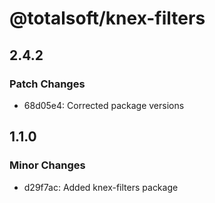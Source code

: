 # @totalsoft/knex-filters

## 2.4.2

### Patch Changes

- 68d05e4: Corrected package versions

## 1.1.0

### Minor Changes

- d29f7ac: Added knex-filters package
